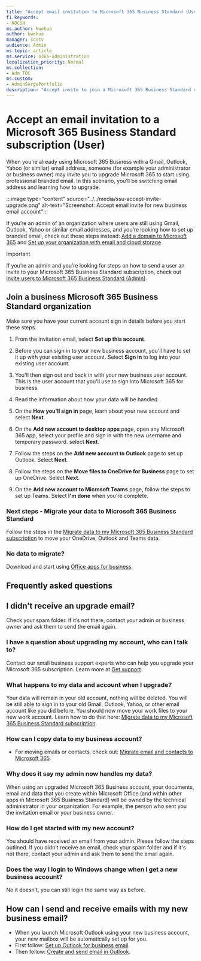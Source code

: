```yaml
---
title: "Accept email invitation to Microsoft 365 Business Standard (User)"
f1.keywords:
- NOCSH
ms.author: kwekua
author: kwekua
manager: scotv
audience: Admin
ms.topic: article
ms.service: o365-administration
localization_priority: Normal
ms.collection: 
- Adm_TOC
ms.custom: 
- AdminSurgePortfolio
description: "Accept invite to join a Microsoft 365 Business Standard organization"
---
```


# Accept an email invitation to a Microsoft 365 Business Standard subscription (User)

When you’re already using Microsoft 365 Business with a Gmail, Outlook, Yahoo (or similar) email address, someone (for example your administrator or business owner) may invite you to upgrade Microsoft 365 to start using professional branded email.  In this scenario, you’ll be switching email address and learning how to upgrade.

:::image type="content" source="../../media/ssu-accept-invite-upgrade.png" alt-text="Screenshot: Accept email invite for new business email account":::

If you’re an admin of an organization where users are still using Gmail, Outlook, Yahoo or similar email addresses, and you’re looking how to set up branded email, check out these steps instead: [Add a domain to Microsoft 365](../setup/add-domain.md) and [Set up your organization with email and cloud storage](https://docs.microsoft.com/microsoft-365/admin/setup/setup-business-standard-simplified-signup#finish-setting-up)

> [!IMPORTANT]
> If you’re an admin and you’re looking for steps on how to send a user an invite to your Microsoft 365 Business Standard subscription, check out [Invite users to Microsoft 365 Business Standard (Admin)](admin-invite-business-standard.md).

## Join a business Microsoft 365 Business Standard organization

Make sure you have your current account sign in details before you start these steps.

1. From the invitation email, select **Set up this account**.

2. Before you can sign in to your new business account, you'll have to set it up with your existing user account. Select **Sign in** to log into your existing user account.

3. You'll then sign out and back in with your new business user account. This is the user account that you'll use to sign into Microsoft 365 for business.

4. Read the information about how your data will be handled.

5. On the **How you'll sign in** page, learn about your new account and select **Next**.

6. On the **Add new account to desktop apps** page, open any Microsoft 365 app, select your profile and sign in with the new username and temporary password. select **Next**.

7. Follow the steps on the **Add new account to Outlook** page to set up Outlook. Select **Next**.

8. Follow the steps on the **Move files to OneDrive for Business** page to set up OneDrive. Select **Next**.

9. On the **Add new account to Microsoft Teams** page, follow the steps to set up Teams. Select **I'm done** when you're complete.

### Next steps - Migrate your data to Microsoft 365 Business Standard

Follow the steps in the [Migrate data to my Microsoft 365 Business Standard subscription](migrate-data-business-standard.md) to move your OneDrive, Outlook and Teams data.

### No data to migrate?

Download and start using [Office apps for business](https://support.microsoft.com/office/install-office-apps-from-office-365-dcf2d841-dac7-455b-9a77-fc8f7ee92702).

## Frequently asked questions

## I didn’t receive an upgrade email?

Check your spam folder. If it’s not there, contact your admin or business owner and ask them to send the email again.

### I have a question about upgrading my account, who can I talk to?

Contact our small business support experts who can help you upgrade your Microsoft 365 subscription. Learn more at [Get support](../../business-video/get-help-support.md).

### What happens to my data and account when I upgrade?

Your data will remain in your old account, nothing will be deleted.  You will be still able to sign in to your old Gmail, Outlook, Yahoo, or other email account like you did before. You should now move your work files to your new work account. Learn how to do that here: [Migrate data to my Microsoft 365 Business Standard subscription](migrate-data-business-standard.md).

### How can I copy data to my business account?

<!--- For steps on copying your data from your old OneDrive account to your new OneDrive for business account, check out: [Migrate data to my Microsoft 365 Business Standard subscription](migrate-data-business-standard.md).-->
- For moving emails or contacts, check out: [Migrate email and contacts to Microsoft 365](https://docs.microsoft.com/microsoft-365/admin/setup/migrate-email-and-contacts-admin).

### Why does it say my admin now handles my data?

When using an upgraded Microsoft 365 Business account, your documents, email and data that you create within Microsoft Office (and within other apps in Microsoft 365 Business Standard) will be owned by the technical administrator in your organization. For example, the person who sent you the invitation email or your business owner.

### How do I get started with my new account?

You should have received an email from your admin. Please follow the steps outlined. If you didn't receive an email, check your spam folder and if it's not there, contact your admin and ask them to send the email again.

### Does the way I login to Windows change when I get a new business account?

No it doesn’t, you can still login the same way as before.

## How can I send and receive emails with my new business email?

- When you launch Microsoft Outlook using your new business account, your new mailbox will be automatically set up for you.
- First follow: [Set up Outlook for business email](../../business-video/setup-outlook.md).
- Then follow: [Create and send email in Outlook](https://support.microsoft.com/office/create-and-send-email-in-outlook-19c32deb-08b6-4f90-a211-02bc5f77f360).

<!--1. Open any of your Microsoft 365 apps, like Word, Excel or PowerPoint, select your profile icon and then **Sign in with a different account**. Follow the steps and choose **Next** to set up Outlook.

2. Open Outlook, enter your new email address, and select **Connect**. Follow the steps and choose **Next** to set up OneDrive.

3. Select the OneDrive cloud icon from your taskbar and follow the steps to move your files to your new OneDrive for Business folder. Select **Next** to set up Microsoft Teams.

4. Open Teams, select your profile icon, and then **Add work or school account**. Follow the steps to add your new account to Teams. Select **I'm done** when Teams is set up.-->
